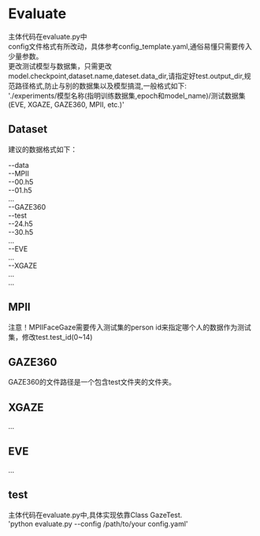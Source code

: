 # Evaluate
主体代码在evaluate.py中  
config文件格式有所改动，具体参考config_template.yaml,通俗易懂只需要传入少量参数。  
更改测试模型与数据集，只需更改model.checkpoint,dataset.name,dateset.data_dir,请指定好test.output_dir,规范路径格式,防止与别的数据集以及模型搞混,一般格式如下:  
'./experiments/模型名称(指明训练数据集,epoch和model_name)/测试数据集(EVE, XGAZE, GAZE360, MPII, etc.)'  



## Dataset
建议的数据格式如下：  

--data  
    --MPII  
        --00.h5  
        --01.h5  
        ...  
    --GAZE360  
        --test  
            --24.h5  
            --30.h5  
            ...  
    --EVE  
        ...  
    --XGAZE  
        ...  
    ...  

## MPII
注意！MPIIFaceGaze需要传入测试集的person id来指定哪个人的数据作为测试集，修改test.test_id(0~14)  
## GAZE360
GAZE360的文件路径是一个包含test文件夹的文件夹。 

## XGAZE
...  
## EVE
...  
## test
主体代码在evaluate.py中,具体实现依靠Class GazeTest.  
'python evaluate.py --config /path/to/your config.yaml'